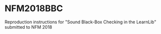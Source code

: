 # NFM2018BBC
Reproduction instructions for "Sound Black-Box Checking in the LearnLib" submitted to NFM 2018
